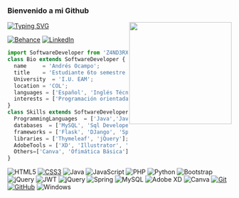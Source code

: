 <h3>Bienvenido a mi Github</h3>
<img align='right' src="https://media.giphy.com/media/qEqiI3Oq7vBkoE236M/giphy.gif" width="230">

[![Typing SVG](https://readme-typing-svg.demolab.com?font=Fira+Code&duration=3000&pause=1000&color=02FFD2&center=verdadero&vCenter=verdadero&width=600&height=100&lines=Hola%2C+Soy+Andr%C3%A9s!+💣💥;Desarrollador+de+Software+<+/+>+💻📱🎮;Me+gusta+aprender+nuevas+cosas🧠🎓;y+perfeccionarlas+a+tope!!🎯🎯🎯;)](https://git.io/typing-svg)

[![Behance](https://img.shields.io/badge/Behance-1769ff?logo=behance&logoColor=white)](https://www.behance.net/z4nd3r) 
[![LinkedIn](https://img.shields.io/badge/LinkedIn-%230077B5.svg?logo=linkedin&logoColor=white)](https://linkedin.com/in/andres-ocampo-737211220/)

```js
import SoftwareDeveloper from 'Z4ND3RX';
class Bio extends SoftwareDeveloper {
  name     = 'Andrés Ocampo';
  title    = 'Estudiante 6to semestre de Ing. de Software';
  University  = 'I.U. EAM';
  location = 'COL';
  languages = ['Español', 'Inglés Técnico'];
  interests = ['Programación orientada a objetos', 'Administración de bases de datos', 'Ciberseguridad', 'Testing']
}
class Skills extends SoftwareDeveloper {
  ProgrammingLanguages  = ['Java','JavaScript', 'css', 'PHP', 'Python', 'HTML5'];
  databases  = ['MySQL', 'Sql Developer'];
  frameworks = ['Flask', 'DJango', 'Springboot', 'Bootstrap'];
  libraries = ['Thymeleaf', 'jQuery'];
  AdobeTools = ['XD', 'Illustrator', 'CS', 'Premiere'];
  Others=['Canva', 'Ofimática Básica'];
}
```

![HTML5](https://img.shields.io/badge/html5-%23E34F26.svg?style=flat-square&logo=html5&logoColor=white)
[![CSS3](https://img.shields.io/badge/-CSS3-1572B6?style=flat-square&logo=css3&link=https://github.com/LuizCarlosAbbott/)](https://github.com/LuizCarlosAbbott/)
![Java](https://img.shields.io/badge/java-%23ED8B00.svg?style=flat-square&logo=java&logoColor=white) 
![JavaScript](https://img.shields.io/badge/javascript-%23323330.svg?style=flat-square&logo=javascript&logoColor=%23F7DF1E)
![PHP](https://img.shields.io/badge/php-%23777BB4.svg?style=flat-square&logo=php&logoColor=white) 
![Python](https://img.shields.io/badge/python-3670A0?style=flat-square&logo=python&logoColor=ffdd54) 
![Bootstrap](https://img.shields.io/badge/bootstrap-%23563D7C.svg?style=flat-square&logo=bootstrap&logoColor=white) 
![jQuery](https://img.shields.io/badge/-jQuery-222222?style=flat&logo=jQuery&logoColor=0769AD)
![JWT](https://img.shields.io/badge/JWT-black?style=flat-square&logo=JSON%20web%20tokens) 
![jQuery](https://img.shields.io/badge/jquery-%230769AD.svg?style=flat-square&logo=jquery&logoColor=white) 
![Spring](https://img.shields.io/badge/spring-%236DB33F.svg?style=flat-square&logo=spring&logoColor=white) 
![MySQL](https://img.shields.io/badge/mysql-%2300f.svg?style=flat-square&logo=mysql&logoColor=white) 
![Adobe XD](https://img.shields.io/badge/Adobe%20XD-470137?style=flat-square&logo=Adobe%20XD&logoColor=#FF61F6) 
![Canva](https://img.shields.io/badge/Canva-%2300C4CC.svg?style=flat-square&logo=Canva&logoColor=white)
[![Git](https://img.shields.io/badge/-Git-black?style=flat-square&logo=git&link=https://github.com/LuizCarlosAbbott/)](https://github.com/LuizCarlosAbbott/)
[![GitHub](https://img.shields.io/badge/-GitHub-181717?style=flat-square&logo=github&link=https://github.com/LuizCarlosAbbott/)](https://github.com/LuizCarlosAbbott/)
![Windows](http://img.shields.io/badge/-Windows-0078D6?style=flat-square&logo=windows&logoColor=ffffff)
